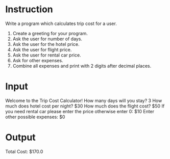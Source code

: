# Instruction
Write a program which calculates trip cost for a user.
1. Create a greeting for your program.
2. Ask the user for number of days.
3. Ask the user for the hotel price.
4. Ask the user for flight price.
5. Ask the user for rental car price.
6. Ask for other expenses.
7. Combine all expenses and print with 2 digits after decimal places.

# Input
Welcome to the Trip Cost Calculator!
How many days will you stay? 3
How much does hotel cost per night? $30
How much does the flight cost? $50
If you need rental car please enter the price otherwise enter 0: $10
Enter other possible expenses: $0

# Output
Total Cost: $170.0